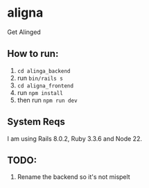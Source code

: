 # aligna
Get Alinged

## How to run:
1) `cd alinga_backend`
2) run `bin/rails s`
3) `cd aligna_frontend`
4) run `npm install`
5) then run `npm run dev`

## System Reqs
I am using Rails 8.0.2, Ruby 3.3.6 and Node 22.


## TODO:
1) Rename the backend so it's not mispelt
